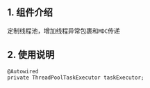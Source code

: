 <!-- title: 线程池组件 -->
<!-- type: infrastructure -->
<!-- author: qiubo -->
## 1. 组件介绍

   定制线程池，增加线程异常包裹和`MDC`传递
   
## 2. 使用说明

    @Autowired
    private ThreadPoolTaskExecutor taskExecutor;
    